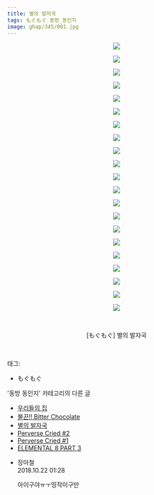 ```yaml
---
title: 별의 발자국
tags: もぐもぐ 동방_동인지
image: ghap/345/001.jpg
---
```

<div class="article">
<p style="text-align: center; clear: none; float: none;"><img src="{{ site.nasurl }}/ghap/345/001.jpg"/></p>
<p style="text-align: center; clear: none; float: none;"><img src="{{ site.nasurl }}/ghap/345/002.jpg"/></p>
<p style="text-align: center; clear: none; float: none;"><img src="{{ site.nasurl }}/ghap/345/003.jpg"/></p>
<p style="text-align: center; clear: none; float: none;"><img src="{{ site.nasurl }}/ghap/345/004.jpg"/></p>
<p style="text-align: center; clear: none; float: none;"><img src="{{ site.nasurl }}/ghap/345/005.jpg"/></p>
<p style="text-align: center; clear: none; float: none;"><img src="{{ site.nasurl }}/ghap/345/006.jpg"/></p>
<p style="text-align: center; clear: none; float: none;"><img src="{{ site.nasurl }}/ghap/345/007.jpg"/></p>
<p style="text-align: center; clear: none; float: none;"><img src="{{ site.nasurl }}/ghap/345/008.jpg"/></p>
<p style="text-align: center; clear: none; float: none;"><img src="{{ site.nasurl }}/ghap/345/009.jpg"/></p>
<p style="text-align: center; clear: none; float: none;"><img src="{{ site.nasurl }}/ghap/345/010.jpg"/></p>
<p style="text-align: center; clear: none; float: none;"><img src="{{ site.nasurl }}/ghap/345/011.jpg"/></p>
<p style="text-align: center; clear: none; float: none;"><img src="{{ site.nasurl }}/ghap/345/012.jpg"/></p>
<p style="text-align: center; clear: none; float: none;"><img src="{{ site.nasurl }}/ghap/345/013.jpg"/></p>
<p style="text-align: center; clear: none; float: none;"><img src="{{ site.nasurl }}/ghap/345/014.jpg"/></p>
<p style="text-align: center; clear: none; float: none;"><img src="{{ site.nasurl }}/ghap/345/015.jpg"/></p>
<p style="text-align: center; clear: none; float: none;"><img src="{{ site.nasurl }}/ghap/345/016.jpg"/></p>
<p style="text-align: center; clear: none; float: none;"><img src="{{ site.nasurl }}/ghap/345/017.jpg"/></p>
<p style="text-align: center; clear: none; float: none;"><img src="{{ site.nasurl }}/ghap/345/018.jpg"/></p>
<p style="text-align: center; clear: none; float: none;"><img src="{{ site.nasurl }}/ghap/345/019.jpg"/></p>
<p style="text-align: center; clear: none; float: none;"><img src="{{ site.nasurl }}/ghap/345/020.jpg"/></p>
<p style="text-align: center; clear: none; float: none;"><img src="{{ site.nasurl }}/ghap/345/021.jpg"/></p>
<p style="text-align: center; clear: none; float: none;"><br/></p>
<p style="text-align: center; clear: none; float: none;">[もぐもぐ] 별의 발자국</p>
<p><br/></p>
</div><div class="tagTrail">
<p>태그: </p>
<ul>
<li>もぐもぐ</li>
</ul>
</div><div class="another">
<p>'동방 동인지' 카테고리의 다른 글</p>
<ul>
<li><a href="/2016-06-20-ghap_347">우리들의 집</a></li>
<li><a href="/2016-06-20-ghap_346">불끈!! Bitter Chocolate</a></li>
<li><a href="/2016-06-20-ghap_345">별의 발자국</a></li>
<li><a href="/2016-06-20-ghap_344">Perverse Cried #2</a></li>
<li><a href="/2016-06-20-ghap_343">Perverse Cried #1</a></li>
<li><a href="/2016-06-20-ghap_340">ELEMENTAL 8 PART 3</a></li>
</ul>
</div><div class="cb_module cb_fluid">
<div class="cb_wrt cb_profile">
<div class="comment">
<ul>
<li class="cb_thumb_off" id="comment15359411">
<div class="cb_comment_area">
<div class="cb_info_area">
<div class="cb_section">
<span class="cb_nick_name">장마철</span>
</div>
<div class="cb_section">
<span class="cb_date">2018.10.22 01:28 </span>
</div>
</div>
<div class="cb_dsc_comment">
<p class="cb_dsc">
											아이구야ㅠㅜ띵작이구만
										</p>
</div>
</div></li>
</ul>
</div>
</div><!-- commentList close -->
</div>